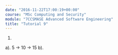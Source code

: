 ```yaml
---
date: "2016-11-22T17:00:19+00:00"
course: "MSc Computing and Security"
module: "7CCSMASE Advanced Software Engineering"
title: "Tutorial 9"
---
```


1.

a). 5 -> 10 -> 15
b).
